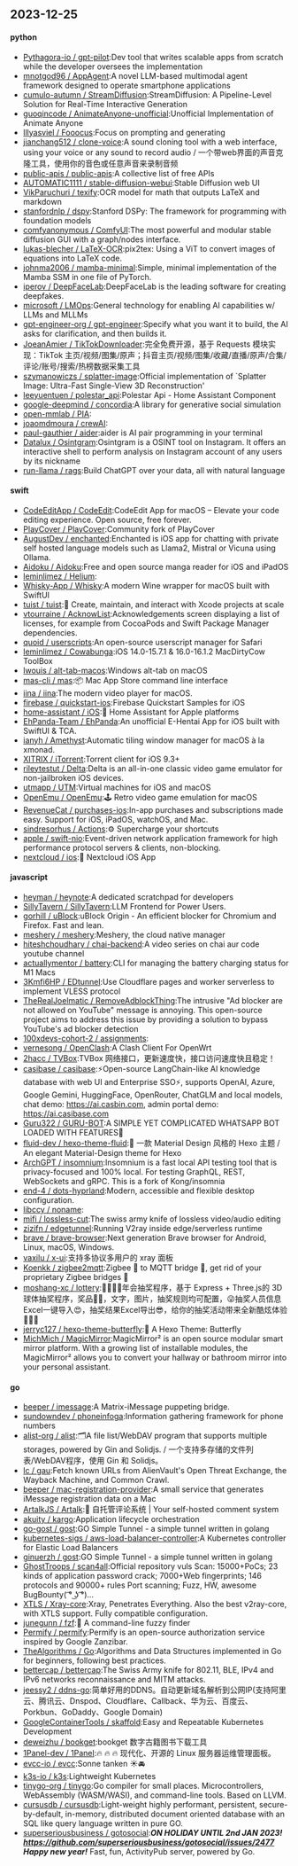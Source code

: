 ## 2023-12-25

#### python
* [Pythagora-io / gpt-pilot](https://github.com/Pythagora-io/gpt-pilot):Dev tool that writes scalable apps from scratch while the developer oversees the implementation
* [mnotgod96 / AppAgent](https://github.com/mnotgod96/AppAgent):A novel LLM-based multimodal agent framework designed to operate smartphone applications
* [cumulo-autumn / StreamDiffusion](https://github.com/cumulo-autumn/StreamDiffusion):StreamDiffusion: A Pipeline-Level Solution for Real-Time Interactive Generation
* [guoqincode / AnimateAnyone-unofficial](https://github.com/guoqincode/AnimateAnyone-unofficial):Unofficial Implementation of Animate Anyone
* [lllyasviel / Fooocus](https://github.com/lllyasviel/Fooocus):Focus on prompting and generating
* [jianchang512 / clone-voice](https://github.com/jianchang512/clone-voice):A sound cloning tool with a web interface, using your voice or any sound to record audio / 一个带web界面的声音克隆工具，使用你的音色或任意声音来录制音频
* [public-apis / public-apis](https://github.com/public-apis/public-apis):A collective list of free APIs
* [AUTOMATIC1111 / stable-diffusion-webui](https://github.com/AUTOMATIC1111/stable-diffusion-webui):Stable Diffusion web UI
* [VikParuchuri / texify](https://github.com/VikParuchuri/texify):OCR model for math that outputs LaTeX and markdown
* [stanfordnlp / dspy](https://github.com/stanfordnlp/dspy):Stanford DSPy: The framework for programming with foundation models
* [comfyanonymous / ComfyUI](https://github.com/comfyanonymous/ComfyUI):The most powerful and modular stable diffusion GUI with a graph/nodes interface.
* [lukas-blecher / LaTeX-OCR](https://github.com/lukas-blecher/LaTeX-OCR):pix2tex: Using a ViT to convert images of equations into LaTeX code.
* [johnma2006 / mamba-minimal](https://github.com/johnma2006/mamba-minimal):Simple, minimal implementation of the Mamba SSM in one file of PyTorch.
* [iperov / DeepFaceLab](https://github.com/iperov/DeepFaceLab):DeepFaceLab is the leading software for creating deepfakes.
* [microsoft / LMOps](https://github.com/microsoft/LMOps):General technology for enabling AI capabilities w/ LLMs and MLLMs
* [gpt-engineer-org / gpt-engineer](https://github.com/gpt-engineer-org/gpt-engineer):Specify what you want it to build, the AI asks for clarification, and then builds it.
* [JoeanAmier / TikTokDownloader](https://github.com/JoeanAmier/TikTokDownloader):完全免费开源，基于 Requests 模块实现：TikTok 主页/视频/图集/原声；抖音主页/视频/图集/收藏/直播/原声/合集/评论/账号/搜索/热榜数据采集工具
* [szymanowiczs / splatter-image](https://github.com/szymanowiczs/splatter-image):Official implementation of `Splatter Image: Ultra-Fast Single-View 3D Reconstruction'
* [leeyuentuen / polestar_api](https://github.com/leeyuentuen/polestar_api):Polestar Api - Home Assistant Component
* [google-deepmind / concordia](https://github.com/google-deepmind/concordia):A library for generative social simulation
* [open-mmlab / PIA](https://github.com/open-mmlab/PIA):
* [joaomdmoura / crewAI](https://github.com/joaomdmoura/crewAI):
* [paul-gauthier / aider](https://github.com/paul-gauthier/aider):aider is AI pair programming in your terminal
* [Datalux / Osintgram](https://github.com/Datalux/Osintgram):Osintgram is a OSINT tool on Instagram. It offers an interactive shell to perform analysis on Instagram account of any users by its nickname
* [run-llama / rags](https://github.com/run-llama/rags):Build ChatGPT over your data, all with natural language

#### swift
* [CodeEditApp / CodeEdit](https://github.com/CodeEditApp/CodeEdit):CodeEdit App for macOS – Elevate your code editing experience. Open source, free forever.
* [PlayCover / PlayCover](https://github.com/PlayCover/PlayCover):Community fork of PlayCover
* [AugustDev / enchanted](https://github.com/AugustDev/enchanted):Enchanted is iOS app for chatting with private self hosted language models such as Llama2, Mistral or Vicuna using Ollama.
* [Aidoku / Aidoku](https://github.com/Aidoku/Aidoku):Free and open source manga reader for iOS and iPadOS
* [leminlimez / Helium](https://github.com/leminlimez/Helium):
* [Whisky-App / Whisky](https://github.com/Whisky-App/Whisky):A modern Wine wrapper for macOS built with SwiftUI
* [tuist / tuist](https://github.com/tuist/tuist):🚀 Create, maintain, and interact with Xcode projects at scale
* [vtourraine / AcknowList](https://github.com/vtourraine/AcknowList):Acknowledgements screen displaying a list of licenses, for example from CocoaPods and Swift Package Manager dependencies.
* [quoid / userscripts](https://github.com/quoid/userscripts):An open-source userscript manager for Safari
* [leminlimez / Cowabunga](https://github.com/leminlimez/Cowabunga):iOS 14.0-15.7.1 & 16.0-16.1.2 MacDirtyCow ToolBox
* [lwouis / alt-tab-macos](https://github.com/lwouis/alt-tab-macos):Windows alt-tab on macOS
* [mas-cli / mas](https://github.com/mas-cli/mas):📦 Mac App Store command line interface
* [iina / iina](https://github.com/iina/iina):The modern video player for macOS.
* [firebase / quickstart-ios](https://github.com/firebase/quickstart-ios):Firebase Quickstart Samples for iOS
* [home-assistant / iOS](https://github.com/home-assistant/iOS):📱 Home Assistant for Apple platforms
* [EhPanda-Team / EhPanda](https://github.com/EhPanda-Team/EhPanda):An unofficial E-Hentai App for iOS built with SwiftUI & TCA.
* [ianyh / Amethyst](https://github.com/ianyh/Amethyst):Automatic tiling window manager for macOS à la xmonad.
* [XITRIX / iTorrent](https://github.com/XITRIX/iTorrent):Torrent client for iOS 9.3+
* [rileytestut / Delta](https://github.com/rileytestut/Delta):Delta is an all-in-one classic video game emulator for non-jailbroken iOS devices.
* [utmapp / UTM](https://github.com/utmapp/UTM):Virtual machines for iOS and macOS
* [OpenEmu / OpenEmu](https://github.com/OpenEmu/OpenEmu):🕹 Retro video game emulation for macOS
* [RevenueCat / purchases-ios](https://github.com/RevenueCat/purchases-ios):In-app purchases and subscriptions made easy. Support for iOS, iPadOS, watchOS, and Mac.
* [sindresorhus / Actions](https://github.com/sindresorhus/Actions):⚙️ Supercharge your shortcuts
* [apple / swift-nio](https://github.com/apple/swift-nio):Event-driven network application framework for high performance protocol servers & clients, non-blocking.
* [nextcloud / ios](https://github.com/nextcloud/ios):📱 Nextcloud iOS App

#### javascript
* [heyman / heynote](https://github.com/heyman/heynote):A dedicated scratchpad for developers
* [SillyTavern / SillyTavern](https://github.com/SillyTavern/SillyTavern):LLM Frontend for Power Users.
* [gorhill / uBlock](https://github.com/gorhill/uBlock):uBlock Origin - An efficient blocker for Chromium and Firefox. Fast and lean.
* [meshery / meshery](https://github.com/meshery/meshery):Meshery, the cloud native manager
* [hiteshchoudhary / chai-backend](https://github.com/hiteshchoudhary/chai-backend):A video series on chai aur code youtube channel
* [actuallymentor / battery](https://github.com/actuallymentor/battery):CLI for managing the battery charging status for M1 Macs
* [3Kmfi6HP / EDtunnel](https://github.com/3Kmfi6HP/EDtunnel):Use Cloudflare pages and worker serverless to implement VLESS protocol
* [TheRealJoelmatic / RemoveAdblockThing](https://github.com/TheRealJoelmatic/RemoveAdblockThing):The intrusive "Ad blocker are not allowed on YouTube" message is annoying. This open-source project aims to address this issue by providing a solution to bypass YouTube's ad blocker detection
* [100xdevs-cohort-2 / assignments](https://github.com/100xdevs-cohort-2/assignments):
* [vernesong / OpenClash](https://github.com/vernesong/OpenClash):A Clash Client For OpenWrt
* [2hacc / TVBox](https://github.com/2hacc/TVBox):TVBox 网络接口，更新速度快，接口访问速度快且稳定！
* [casibase / casibase](https://github.com/casibase/casibase):⚡️Open-source LangChain-like AI knowledge database with web UI and Enterprise SSO⚡️, supports OpenAI, Azure, Google Gemini, HuggingFace, OpenRouter, ChatGLM and local models, chat demo: https://ai.casbin.com, admin portal demo: https://ai.casibase.com
* [Guru322 / GURU-BOT](https://github.com/Guru322/GURU-BOT):A SIMPLE YET COMPLICATED WHATSAPP BOT LOADED WITH FEATURES🚩
* [fluid-dev / hexo-theme-fluid](https://github.com/fluid-dev/hexo-theme-fluid):🌊 一款 Material Design 风格的 Hexo 主题 / An elegant Material-Design theme for Hexo
* [ArchGPT / insomnium](https://github.com/ArchGPT/insomnium):Insomnium is a fast local API testing tool that is privacy-focused and 100% local. For testing GraphQL, REST, WebSockets and gRPC. This is a fork of Kong/insomnia
* [end-4 / dots-hyprland](https://github.com/end-4/dots-hyprland):Modern, accessible and flexible desktop configuration.
* [libccy / noname](https://github.com/libccy/noname):
* [mifi / lossless-cut](https://github.com/mifi/lossless-cut):The swiss army knife of lossless video/audio editing
* [zizifn / edgetunnel](https://github.com/zizifn/edgetunnel):Running V2ray inside edge/serverless runtime
* [brave / brave-browser](https://github.com/brave/brave-browser):Next generation Brave browser for Android, Linux, macOS, Windows.
* [vaxilu / x-ui](https://github.com/vaxilu/x-ui):支持多协议多用户的 xray 面板
* [Koenkk / zigbee2mqtt](https://github.com/Koenkk/zigbee2mqtt):Zigbee 🐝 to MQTT bridge 🌉, get rid of your proprietary Zigbee bridges 🔨
* [moshang-xc / lottery](https://github.com/moshang-xc/lottery):🎉🌟✨🎈年会抽奖程序，基于 Express + Three.js的 3D 球体抽奖程序，奖品🧧🎁，文字，图片，抽奖规则均可配置，😜抽奖人员信息Excel一键导入😍，抽奖结果Excel导出😎，给你的抽奖活动带来全新酷炫体验🚀🚀🚀
* [jerryc127 / hexo-theme-butterfly](https://github.com/jerryc127/hexo-theme-butterfly):🦋 A Hexo Theme: Butterfly
* [MichMich / MagicMirror](https://github.com/MichMich/MagicMirror):MagicMirror² is an open source modular smart mirror platform. With a growing list of installable modules, the MagicMirror² allows you to convert your hallway or bathroom mirror into your personal assistant.

#### go
* [beeper / imessage](https://github.com/beeper/imessage):A Matrix-iMessage puppeting bridge.
* [sundowndev / phoneinfoga](https://github.com/sundowndev/phoneinfoga):Information gathering framework for phone numbers
* [alist-org / alist](https://github.com/alist-org/alist):🗂️A file list/WebDAV program that supports multiple storages, powered by Gin and Solidjs. / 一个支持多存储的文件列表/WebDAV程序，使用 Gin 和 Solidjs。
* [lc / gau](https://github.com/lc/gau):Fetch known URLs from AlienVault's Open Threat Exchange, the Wayback Machine, and Common Crawl.
* [beeper / mac-registration-provider](https://github.com/beeper/mac-registration-provider):A small service that generates iMessage registration data on a Mac
* [ArtalkJS / Artalk](https://github.com/ArtalkJS/Artalk):🌌 自托管评论系统 | Your self-hosted comment system
* [akuity / kargo](https://github.com/akuity/kargo):Application lifecycle orchestration
* [go-gost / gost](https://github.com/go-gost/gost):GO Simple Tunnel - a simple tunnel written in golang
* [kubernetes-sigs / aws-load-balancer-controller](https://github.com/kubernetes-sigs/aws-load-balancer-controller):A Kubernetes controller for Elastic Load Balancers
* [ginuerzh / gost](https://github.com/ginuerzh/gost):GO Simple Tunnel - a simple tunnel written in golang
* [GhostTroops / scan4all](https://github.com/GhostTroops/scan4all):Official repository vuls Scan: 15000+PoCs; 23 kinds of application password crack; 7000+Web fingerprints; 146 protocols and 90000+ rules Port scanning; Fuzz, HW, awesome BugBounty( ͡° ͜ʖ ͡°)...
* [XTLS / Xray-core](https://github.com/XTLS/Xray-core):Xray, Penetrates Everything. Also the best v2ray-core, with XTLS support. Fully compatible configuration.
* [junegunn / fzf](https://github.com/junegunn/fzf):🌸 A command-line fuzzy finder
* [Permify / permify](https://github.com/Permify/permify):Permify is an open-source authorization service inspired by Google Zanzibar.
* [TheAlgorithms / Go](https://github.com/TheAlgorithms/Go):Algorithms and Data Structures implemented in Go for beginners, following best practices.
* [bettercap / bettercap](https://github.com/bettercap/bettercap):The Swiss Army knife for 802.11, BLE, IPv4 and IPv6 networks reconnaissance and MITM attacks.
* [jeessy2 / ddns-go](https://github.com/jeessy2/ddns-go):简单好用的DDNS。自动更新域名解析到公网IP(支持阿里云、腾讯云、Dnspod、Cloudflare、Callback、华为云、百度云、Porkbun、GoDaddy、Google Domain)
* [GoogleContainerTools / skaffold](https://github.com/GoogleContainerTools/skaffold):Easy and Repeatable Kubernetes Development
* [deweizhu / bookget](https://github.com/deweizhu/bookget):bookget 数字古籍图书下载工具
* [1Panel-dev / 1Panel](https://github.com/1Panel-dev/1Panel):🔥 🔥 🔥 现代化、开源的 Linux 服务器运维管理面板。
* [evcc-io / evcc](https://github.com/evcc-io/evcc):Sonne tanken ☀️🚘
* [k3s-io / k3s](https://github.com/k3s-io/k3s):Lightweight Kubernetes
* [tinygo-org / tinygo](https://github.com/tinygo-org/tinygo):Go compiler for small places. Microcontrollers, WebAssembly (WASM/WASI), and command-line tools. Based on LLVM.
* [cursusdb / cursusdb](https://github.com/cursusdb/cursusdb):Light-weight highly performant, persistent, secure-by-default, in-memory, distributed document oriented database with an SQL like query language written in pure GO.
* [superseriousbusiness / gotosocial](https://github.com/superseriousbusiness/gotosocial):***ON HOLIDAY UNTIL 2nd JAN 2023! https://github.com/superseriousbusiness/gotosocial/issues/2477 Happy new year!*** Fast, fun, ActivityPub server, powered by Go.
